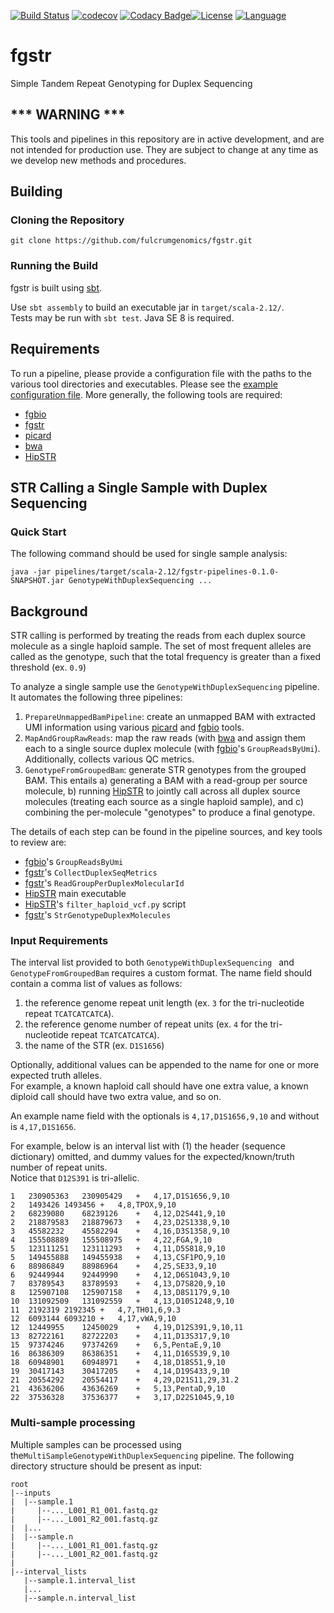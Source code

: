 [![Build Status](https://travis-ci.org/fulcrumgenomics/fgstr.svg?branch=devel)](https://travis-ci.org/fulcrumgenomics/fgstr)
[![codecov](https://codecov.io/gh/fulcrumgenomics/fgstr/branch/devel/graph/badge.svg)](https://codecov.io/gh/fulcrumgenomics/fgstr)
[![Codacy Badge](https://api.codacy.com/project/badge/Grade/ff514740e09f4ed0a62fbff805a2de59)](https://www.codacy.com/app/nilshomer/fgstr?utm_source=github.com&amp;utm_medium=referral&amp;utm_content=fulcrumgenomics/fgstr&amp;utm_campaign=Badge_Grade)[![License](http://img.shields.io/badge/license-MIT-blue.svg)](https://github.com/fulcrumgenomics/fgstr/blob/devel/LICENSE)
[![Language](http://img.shields.io/badge/language-scala-brightgreen.svg)](http://www.scala-lang.org/)

# fgstr

Simple Tandem Repeat Genotyping for Duplex Sequencing

## *** WARNING ***

This tools and pipelines in this repository are in active development, and are not intended for production use.
They are subject to change at any time as we develop new methods and procedures.

## Building 
### Cloning the Repository

`git clone https://github.com/fulcrumgenomics/fgstr.git`

### Running the Build
fgstr is built using [sbt](http://www.scala-sbt.org/).

Use ```sbt assembly``` to build an executable jar in ```target/scala-2.12/```.  
Tests may be run with ```sbt test```.
Java SE 8 is required.

## Requirements

To run a pipeline, please provide a configuration file with the paths to the various tool directories and executables.  Please see the [example configuration file](https://github.com/fulcrumgenomics/fgstr/blob/devel/pipelines/src/main/resources/application.conf).
More generally, the following tools are required:

  - [fgbio](https://github.com/fulcrumgenomics/fgbio)
  - [fgstr](https://github.com/fulcrumgenomics/fgstr)
  - [picard](https://github.com/broadinstitute/picard/)
  - [bwa](https://github.com/lh3/bwa)
  - [HipSTR](https://github.com/tfwillems/HipSTR)

## STR Calling a Single Sample with Duplex Sequencing

### Quick Start

The following command should be used for single sample analysis:

`java -jar pipelines/target/scala-2.12/fgstr-pipelines-0.1.0-SNAPSHOT.jar GenotypeWithDuplexSequencing ...` 

## Background

STR calling is performed by treating the reads from each duplex source molecule as a single haploid sample.
The set of most frequent alleles are called as the genotype, such that the total frequency is greater than a fixed 
threshold (ex. `0.9`)

To analyze a single sample use the `GenotypeWithDuplexSequencing` pipeline.  It automates the following three pipelines:
  1. `PrepareUnmappedBamPipeline`: create an unmapped BAM with extracted UMI information using various [picard](https://github.com/broadinstitute/picard/)
  and [fgbio](https://github.com/fulcrumgenomics/fgbio) tools.
  2. `MapAndGroupRawReads`: map the raw reads (with [bwa](https://github.com/lh3/bwa) and assign them each to a single source duplex molecule (with
  [fgbio](https://github.com/fulcrumgenomics/fgbio)'s `GroupReadsByUmi`). Additionally, collects various QC metrics.
  3. `GenotypeFromGroupedBam`: generate STR genotypes from the grouped BAM.  This entails a) generating a BAM with a 
  read-group per source molecule, b) running [HipSTR](https://github.com/tfwillems/HipSTR) to jointly call across all
  duplex source molecules (treating each source as a single haploid sample), and c) combining the per-molecule "genotypes" 
  to produce a final genotype.

The details of each step can be found in the pipeline sources, and key tools to review are:
  - [fgbio](https://github.com/fulcrumgenomics/fgbio)'s `GroupReadsByUmi`
  - [fgstr](https://github.com/fulcrumgenomics/fgstr)'s `CollectDuplexSeqMetrics`
  - [fgstr](https://github.com/fulcrumgenomics/fgstr)'s `ReadGroupPerDuplexMolecularId`
  - [HipSTR](https://github.com/tfwillems/HipSTR) main executable
  - [HipSTR](https://github.com/tfwillems/HipSTR)'s `filter_haploid_vcf.py` script
  - [fgstr](https://github.com/fulcrumgenomics/fgstr)'s `StrGenotypeDuplexMolecules`

### Input Requirements

The interval list provided to both `GenotypeWithDuplexSequencing ` and `GenotypeFromGroupedBam` requires a custom format.
The name field should contain a comma list of values as follows:

  1. the reference genome repeat unit length (ex. `3` for the tri-nucleotide repeat `TCATCATCATCA`).
  2. the reference genome number of repeat units (ex. `4` for the tri-nucleotide repeat `TCATCATCATCA`).
  3. the name of the STR (ex. `D1S1656`)
 
Optionally, additional values can be appended to the name for one or more expected truth alleles.  
For example, a known haploid call should have one extra value, a known diploid call should have two extra value, and so on.
  
An example name field with the optionals is `4,17,D1S1656,9,10` and without is `4,17,D1S1656`.

For example, below is an interval list with (1) the header (sequence dictionary) omitted, and dummy values for the expected/known/truth number of repeat units.  
Notice that `D12S391` is tri-allelic.

```
1   230905363   230905429   +   4,17,D1S1656,9,10
2   1493426 1493456 +   4,8,TPOX,9,10
2   68239080    68239126    +   4,12,D2S441,9,10
2   218879583   218879673   +   4,23,D2S1338,9,10
3   45582232    45582294    +   4,16,D3S1358,9,10
4   155508889   155508975   +   4,22,FGA,9,10
5   123111251   123111293   +   4,11,D5S818,9,10
5   149455888   149455938   +   4,13,CSF1PO,9,10
6   88986849    88986964    +   4,25,SE33,9,10
6   92449944    92449990    +   4,12,D6S1043,9,10
7   83789543    83789593    +   4,13,D7S820,9,10
8   125907108   125907158   +   4,13,D8S1179,9,10
10  131092509   131092559   +   4,13,D10S1248,9,10
11  2192319 2192345 +   4,7,TH01,6,9.3
12  6093144 6093210 +   4,17,vWA,9,10
12  12449955    12450029    +   4,19,D12S391,9,10,11
13  82722161    82722203    +   4,11,D13S317,9,10
15  97374246    97374269    +   6,5,PentaE,9,10
16  86386309    86386351    +   4,11,D16S539,9,10
18  60948901    60948971    +   4,18,D18S51,9,10
19  30417143    30417205    +   4,14,D19S433,9,10
21  20554292    20554417    +   4,29,D21S11,29,31.2
21  43636206    43636269    +   5,13,PentaD,9,10
22  37536328    37536377    +   3,17,D22S1045,9,10
```

### Multi-sample processing

Multiple samples can be processed using the`MultiSampleGenotypeWithDuplexSequencing` pipeline. 
The following directory structure should be present as input:
```
root
|--inputs
|  |--sample.1
|     |--..._L001_R1_001.fastq.gz
|     |--..._L001_R2_001.fastq.gz
|  |...
|  |--sample.n
|     |--..._L001_R1_001.fastq.gz
|     |--..._L001_R2_001.fastq.gz
|
|--interval_lists
   |--sample.1.interval_list
   |...
   |--sample.n.interval_list
```
